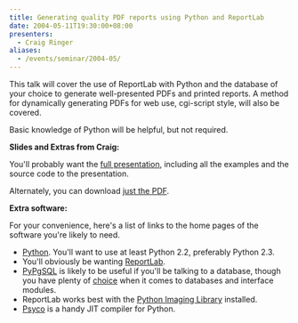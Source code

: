 ```yaml
---
title: Generating quality PDF reports using Python and ReportLab
date: 2004-05-11T19:30:00+08:00
presenters:
  - Craig Ringer
aliases:
  - /events/seminar/2004-05/
---
```


This talk will cover the use of ReportLab with Python and the database
of your choice to generate well-presented PDFs and printed reports. A
method for dynamically generating PDFs for web use, cgi-script style,
will also be covered.

<!--more-->

Basic knowledge of Python will be helpful, but not required.

<!-- **Where:** Central TAFE Lecture Theatre, Perth -->

**Slides and Extras from Craig:**

You'll probably want the [full
presentation](plug_rl_presentation.tar.bz2), including all
the examples and the source code to the presentation.

Alternately, you can download [just the
PDF](plug_rl_presentation.pdf).

**Extra software:**

For your convenience, here's a list of links to the home pages of the
software you\'re likely to need.

-   [Python](https://www.python.org/). You'll want to use at least
    Python 2.2, preferably Python 2.3.
-   You'll obviously be wanting [ReportLab](https://www.reportlab.com/).
-   [PyPgSQL](https://pypgsql.sourceforge.net/) is likely to be useful
    if you\'ll be talking to a database, though you have plenty of
    [choice](https://www.python.org/topics/database/) when it comes to
    databases and interface modules.
-   ReportLab works best with the [Python Imaging
    Library](https://www.pythonware.com/products/pil/) installed.
-   [Psyco](https://psyco.sourceforge.net/) is a handy JIT compiler
    for Python.
